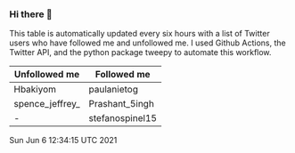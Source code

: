 ### Hi there 👋

This table is automatically updated every six hours with a list of Twitter users who have followed me and unfollowed me. I used Github Actions, the Twitter API, and the python package tweepy to automate this workflow.

| Unfollowed me |  Followed me |
| --- | --- |
|Hbakiyom|paulanietog|
|spence_jeffrey_|Prashant_5ingh|
|-|stefanospinel15|
Sun Jun  6 12:34:15 UTC 2021

